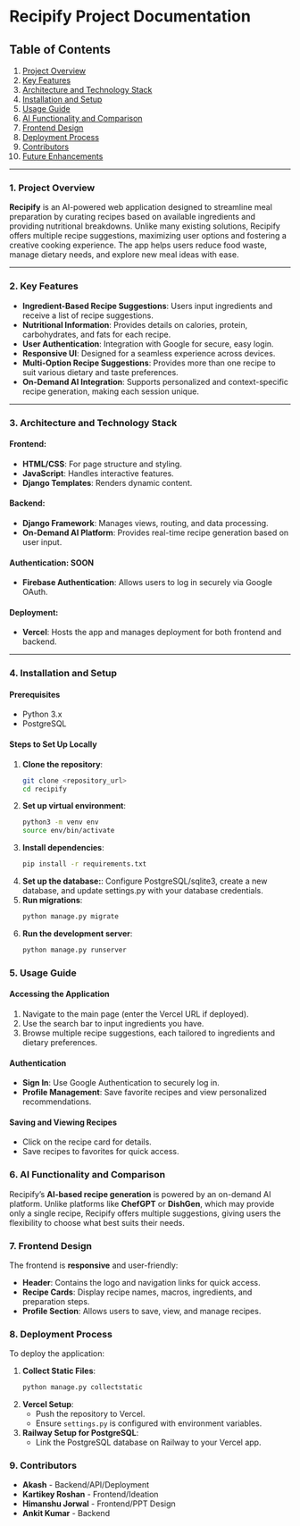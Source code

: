 # Recipify Project Documentation

## Table of Contents
1. [Project Overview](#project-overview)
2. [Key Features](#key-features)
3. [Architecture and Technology Stack](#architecture-and-technology-stack)
4. [Installation and Setup](#installation-and-setup)
5. [Usage Guide](#usage-guide)
6. [AI Functionality and Comparison](#ai-functionality-and-comparison)
7. [Frontend Design](#frontend-design)
8. [Deployment Process](#deployment-process)
9. [Contributors](#9-contributors)
10. [Future Enhancements](#future-enhancements)

---

### 1. Project Overview

**Recipify** is an AI-powered web application designed to streamline meal preparation by curating recipes based on available ingredients and providing nutritional breakdowns. Unlike many existing solutions, Recipify offers multiple recipe suggestions, maximizing user options and fostering a creative cooking experience. The app helps users reduce food waste, manage dietary needs, and explore new meal ideas with ease.

---

### 2. Key Features

- **Ingredient-Based Recipe Suggestions**: Users input ingredients and receive a list of recipe suggestions.
- **Nutritional Information**: Provides details on calories, protein, carbohydrates, and fats for each recipe.
- **User Authentication**: Integration with Google for secure, easy login.
- **Responsive UI**: Designed for a seamless experience across devices.
- **Multi-Option Recipe Suggestions**: Provides more than one recipe to suit various dietary and taste preferences.
- **On-Demand AI Integration**: Supports personalized and context-specific recipe generation, making each session unique.

---

### 3. Architecture and Technology Stack

#### Frontend:
- **HTML/CSS**: For page structure and styling.
- **JavaScript**: Handles interactive features.
- **Django Templates**: Renders dynamic content.

#### Backend:
- **Django Framework**: Manages views, routing, and data processing.
- **On-Demand AI Platform**: Provides real-time recipe generation based on user input.

#### Authentication: SOON
- **Firebase Authentication**: Allows users to log in securely via Google OAuth.

#### Deployment:
- **Vercel**: Hosts the app and manages deployment for both frontend and backend.

---

### 4. Installation and Setup

#### Prerequisites
- Python 3.x
- PostgreSQL


#### Steps to Set Up Locally

1. **Clone the repository**:
   ```bash
   git clone <repository_url>
   cd recipify
2. **Set up virtual environment**:
   ```bash
   python3 -m venv env
   source env/bin/activate
3. **Install dependencies**:
   ```bash
   pip install -r requirements.txt
4. **Set up the database:**:
   Configure PostgreSQL/sqlite3, create a new database, and update settings.py with your database credentials.
5. **Run migrations**:
   ```bash
   python manage.py migrate
6. **Run the development server**:
   ```bash
   python manage.py runserver
### 5. Usage Guide

#### Accessing the Application

1. Navigate to the main page (enter the Vercel URL if deployed).
2. Use the search bar to input ingredients you have.
3. Browse multiple recipe suggestions, each tailored to ingredients and dietary preferences.

#### Authentication

* **Sign In**: Use Google Authentication to securely log in.
* **Profile Management**: Save favorite recipes and view personalized recommendations.

#### Saving and Viewing Recipes

* Click on the recipe card for details.
* Save recipes to favorites for quick access.

### 6. AI Functionality and Comparison

Recipify’s **AI-based recipe generation** is powered by an on-demand AI platform. Unlike platforms like **ChefGPT** or **DishGen**, which may provide only a single recipe, Recipify offers multiple suggestions, giving users the flexibility to choose what best suits their needs.

### 7. Frontend Design

The frontend is **responsive** and user-friendly:

* **Header**: Contains the logo and navigation links for quick access.
* **Recipe Cards**: Display recipe names, macros, ingredients, and preparation steps.
* **Profile Section**: Allows users to save, view, and manage recipes.

### 8. Deployment Process

To deploy the application:

1. **Collect Static Files**:
    ```bash
    python manage.py collectstatic
    ```
2. **Vercel Setup**:
    * Push the repository to Vercel.
    * Ensure `settings.py` is configured with environment variables.
3. **Railway Setup for PostgreSQL**:
    * Link the PostgreSQL database on Railway to your Vercel app.

### 9. Contributors

* **Akash** - Backend/API/Deployment
* **Kartikey Roshan** - Frontend/Ideation
* **Himanshu Jorwal** - Frontend/PPT Design
* **Ankit Kumar** - Backend

